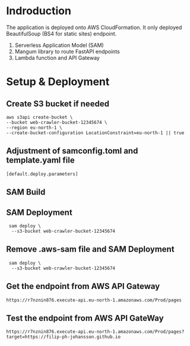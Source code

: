 # Indroduction

The application is deployed onto AWS CloudFormation. It only deployed BeautifulSoup (BS4 for static sites) endpoint.
</br>

1. Serverless Application Model (SAM)
2. Mangum library to route FastAPI endpoints
3. Lambda function and API Gateway

# Setup & Deployment

## Create S3 bucket if needed

```
aws s3api create-bucket \
--bucket web-crawler-bucket-12345674 \
--region eu-north-1 \
--create-bucket-configuration LocationConstraint=eu-north-1 || true
```

## Adjustment of samconfig.toml and template.yaml file

```
[default.deploy.parameters]
```

## SAM Build

## SAM Deployment

```
 sam deploy \
  --s3-bucket web-crawler-bucket-12345674
```

## Remove .aws-sam file and SAM Deployment

```
 sam deploy \
  --s3-bucket web-crawler-bucket-12345674
```

## Get the endpoint from AWS API Gateway

```
https://r7nznin876.execute-api.eu-north-1.amazonaws.com/Prod/pages
```

## Test the endpoint from AWS API GateWay

```
https://r7nznin876.execute-api.eu-north-1.amazonaws.com/Prod/pages?target=https://filip-ph-johansson.github.io
```
